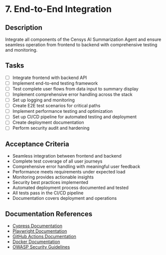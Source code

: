 # 7. End-to-End Integration

## Description
Integrate all components of the Censys AI Summarization Agent and ensure seamless operation from frontend to backend with comprehensive testing and monitoring.

## Tasks
- [ ] Integrate frontend with backend API
- [ ] Implement end-to-end testing framework
- [ ] Test complete user flows from data input to summary display
- [ ] Implement comprehensive error handling across the stack
- [ ] Set up logging and monitoring
- [ ] Create E2E test scenarios for critical paths
- [ ] Implement performance testing and optimization
- [ ] Set up CI/CD pipeline for automated testing and deployment
- [ ] Create deployment documentation
- [ ] Perform security audit and hardening

## Acceptance Criteria
- Seamless integration between frontend and backend
- Complete test coverage of all user journeys
- Comprehensive error handling with meaningful user feedback
- Performance meets requirements under expected load
- Monitoring provides actionable insights
- Security best practices implemented
- Automated deployment process documented and tested
- All tests pass in the CI/CD pipeline
- Documentation covers deployment and operations

## Documentation References
- [Cypress Documentation](https://docs.cypress.io/)
- [Playwright Documentation](https://playwright.dev/)
- [GitHub Actions Documentation](https://docs.github.com/en/actions)
- [Docker Documentation](https://docs.docker.com/)
- [OWASP Security Guidelines](https://owasp.org/)

